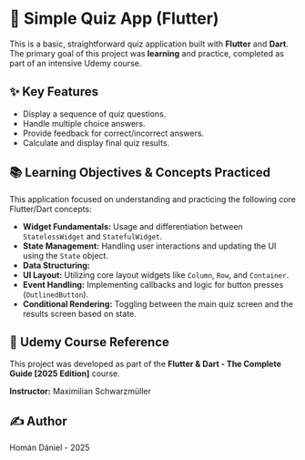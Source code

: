 # 🧠 Simple Quiz App (Flutter)

This is a basic, straightforward quiz application built with **Flutter** and **Dart**. The primary goal of this project was **learning** and practice, completed as part of an intensive Udemy course.

## ✨ Key Features

* Display a sequence of quiz questions.
* Handle multiple choice answers.
* Provide feedback for correct/incorrect answers.
* Calculate and display final quiz results.

## 📚 Learning Objectives & Concepts Practiced

This application focused on understanding and practicing the following core Flutter/Dart concepts:

* **Widget Fundamentals:** Usage and differentiation between `StatelessWidget` and `StatefulWidget`.
* **State Management:** Handling user interactions and updating the UI using the `State` object.
* **Data Structuring:** 
* **UI Layout:** Utilizing core layout widgets like `Column`, `Row`, and `Container`.
* **Event Handling:** Implementing callbacks and logic for button presses (`OutlinedButton`).
* **Conditional Rendering:** Toggling between the main quiz screen and the results screen based on state.


## 📖 Udemy Course Reference

This project was developed as part of the **Flutter & Dart - The Complete Guide [2025 Edition]** course.

**Instructor:** Maximilian Schwarzmüller

## ✍️ Author

Homán Dániel - 2025